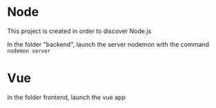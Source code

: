 # Node

This project is created in order to discover Node.js 

In the folder "backend", launch the server nodemon with the command `nodemon server`

# Vue

In the folder frontend, launch the vue app 
